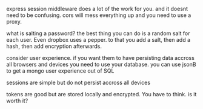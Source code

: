 express session middleware does a lot of the work for you. and it doesnt need to be confusing. 
cors will mess everything up and you need to use a proxy. 

what is salting a password? the best thing you can do is a random salt for each user. Even dropbox uses a pepper. to that you add a salt, then add a hash, then add encryption afterwards.


consider user experience. 
if you want them to have persisting data accross all browsers and devices you need to use your database. you can use jsonB to get a mongo user experience out of SQL

sessions are simple but do not persist accross all devices 

tokens are good but are stored locally and encrypted. You have to think. is it worth it? 